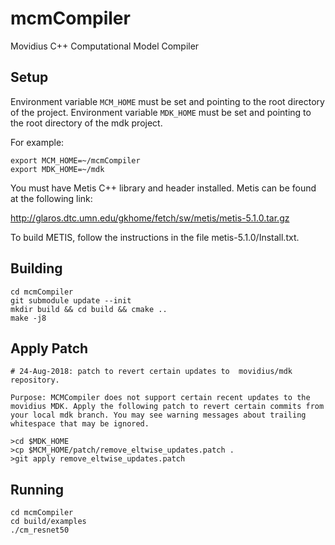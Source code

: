 # mcmCompiler
Movidius C++ Computational Model Compiler

## Setup
Environment variable `MCM_HOME` must be set and pointing to the root directory of the project.
Environment variable `MDK_HOME` must be set and pointing to the root directory of the mdk project.

For example:

```
export MCM_HOME=~/mcmCompiler 
export MDK_HOME=~/mdk 
```

You must have Metis C++ library and header installed. Metis can be found at the following link:

http://glaros.dtc.umn.edu/gkhome/fetch/sw/metis/metis-5.1.0.tar.gz

To build METIS, follow the instructions in the file metis-5.1.0/Install.txt. 

## Building
```
cd mcmCompiler
git submodule update --init
mkdir build && cd build && cmake ..
make -j8
```
## Apply Patch
```
# 24-Aug-2018: patch to revert certain updates to  movidius/mdk repository.

Purpose: MCMCompiler does not support certain recent updates to the movidius MDK. Apply the following patch to revert certain commits from your local mdk branch. You may see warning messages about trailing whitespace that may be ignored.

>cd $MDK_HOME
>cp $MCM_HOME/patch/remove_eltwise_updates.patch .
>git apply remove_eltwise_updates.patch
```

## Running
```
cd mcmCompiler
cd build/examples
./cm_resnet50
```
